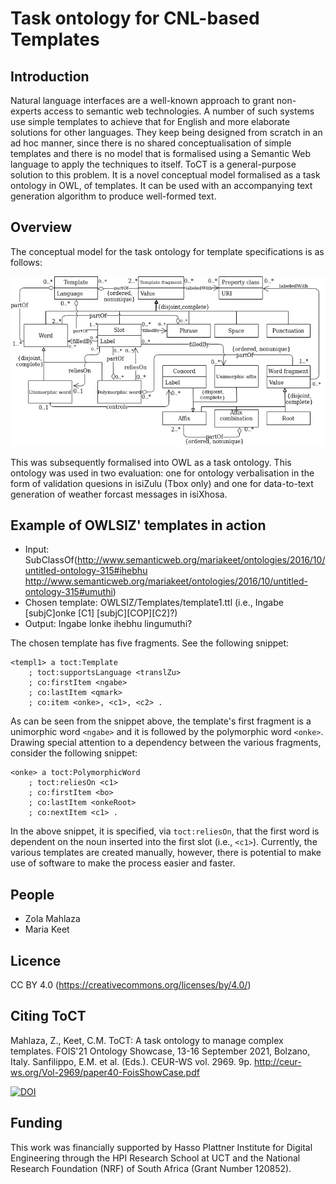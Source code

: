 # Task ontology for CNL-based Templates

## Introduction

Natural language interfaces are a well-known approach to grant non-experts access to semantic web technologies. A number of such systems use simple templates to achieve that for English and more elaborate solutions for other languages. They keep being designed from scratch in an ad hoc manner, since there is no shared conceptualisation of simple templates and there is no model that is formalised using a Semantic Web language to apply the techniques to itself. ToCT is a general-purpose solution to this problem. It is a novel conceptual model formalised as a task ontology in OWL, of templates. It can be used with an accompanying text generation algorithm to produce well-formed text.

## Overview

The conceptual model for the task ontology for template specifications is as follows:

![Conceptual model](/ToCT/ConceptualModel.png)

This was subsequently formalised into OWL as a task ontology. This ontology was used in two evaluation: one for ontology verbalisation in the form of validation quesions in isiZulu (Tbox only) and one for data-to-text generation of weather forcast messages in isiXhosa.

## Example of OWLSIZ' templates in action

- Input: SubClassOf(<http://www.semanticweb.org/mariakeet/ontologies/2016/10/untitled-ontology-315#ihebhu> <http://www.semanticweb.org/mariakeet/ontologies/2016/10/untitled-ontology-315#umuthi>)
- Chosen template: OWLSIZ/Templates/template1.ttl (i.e., Ingabe [subjC]onke [C1] [subjC][COP][C2]?)
- Output: Ingabe lonke ihebhu lingumuthi?


The chosen template has five fragments. See the following snippet:

```
<templ1> a toct:Template
    ; toct:supportsLanguage <translZu>
    ; co:firstItem <ngabe>
    ; co:lastItem <qmark>
    ; co:item <onke>, <c1>, <c2> .
```

As can be seen from the snippet above, the template's first fragment is a unimorphic word `<ngabe>` and it is followed by the polymorphic word `<onke>`. Drawing special attention to a dependency between the various fragments, consider the following snippet:

```
<onke> a toct:PolymorphicWord
    ; toct:reliesOn <c1>
    ; co:firstItem <bo>
    ; co:lastItem <onkeRoot>
    ; co:nextItem <c1> .
```

In the above snippet, it is specified, via `toct:reliesOn`, that the first word is dependent on the noun inserted into the first slot (i.e., `<c1>`). Currently, the various templates are created manually, however, there is potential to make use of software to make the process easier and faster.


## People


* Zola Mahlaza
* Maria Keet

## Licence

CC BY 4.0 (https://creativecommons.org/licenses/by/4.0/)

## Citing ToCT

Mahlaza, Z., Keet, C.M. ToCT: A task ontology to manage complex templates. FOIS'21 Ontology Showcase, 13-16 September 2021, Bolzano, Italy. Sanfilippo, E.M. et al. (Eds.). CEUR-WS vol. 2969. 9p. http://ceur-ws.org/Vol-2969/paper40-FoisShowCase.pdf


[![DOI](https://zenodo.org/badge/359607259.svg)](https://zenodo.org/badge/latestdoi/359607259)

## Funding

This work was financially supported by Hasso Plattner Institute for Digital Engineering through the HPI Research School at UCT and the National Research Foundation (NRF) of South Africa (Grant Number 120852).
